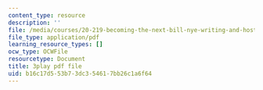 ```yaml
---
content_type: resource
description: ''
file: /media/courses/20-219-becoming-the-next-bill-nye-writing-and-hosting-the-educational-show-january-iap-2015/b16c17d553b73dc354617bb26c1a6f64_W7LI4nNxk64.pdf
file_type: application/pdf
learning_resource_types: []
ocw_type: OCWFile
resourcetype: Document
title: 3play pdf file
uid: b16c17d5-53b7-3dc3-5461-7bb26c1a6f64
---
```

